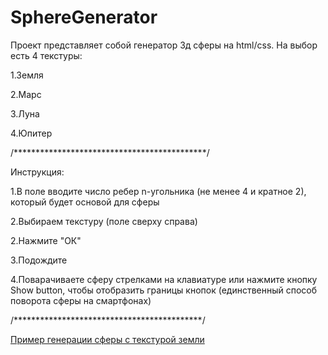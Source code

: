 # SphereGenerator
Проект представляет собой генератор 3д сферы на html/css. На выбор есть 4 текстуры:

1.Земля

2.Марс

3.Луна

4.Юпитер


/********************************************/

Инструкция:

1.В поле вводите число ребер n-угольника (не менее 4 и кратное 2), который будет основой для сферы 

2.Выбираем текстуру (поле сверху справа)

2.Нажмите "ОК"

3.Подождите

4.Поварачиваете сферу стрелками на клавиатуре или нажмите кнопку Show button, чтобы отобразить границы кнопок (единственный способ поворота сферы на смартфонах)

/*******************************************/

[Пример генерации сферы с текстурой земли](https://rawcdn.githack.com/Kitaety/SphereGenerator/c4a058abdfe2fbd63804333199e56b7a36879bf2/src/index.html)
